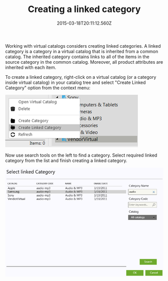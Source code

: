 ﻿---
title: Creating a linked category
description: Creating a linked category
layout: docs
date: 2015-03-18T20:11:12.560Z
priority: 2
---
Working with virtual catalogs considers creating linked categories. A linked category is a category in a virtual catalog that is inherited from a common catalog. The inherited category contains links to all of the items in the source category in the common catalog. Moreover, all product attributes are inherited with each item.

To create a linked category, right-click on a virtual catalog (or a category inside virtual catalog) in your catalog tree and select "Create Linked Category" option from the context menu:

<img src="../../../../assets/images/docs/025-create-linked-category.png" />

Now use search tools on the left to find a category. Select required linked category from the list and finish creating a linked category.

<img src="../../../../assets/images/docs/026-select-linked-category.PNG" />
